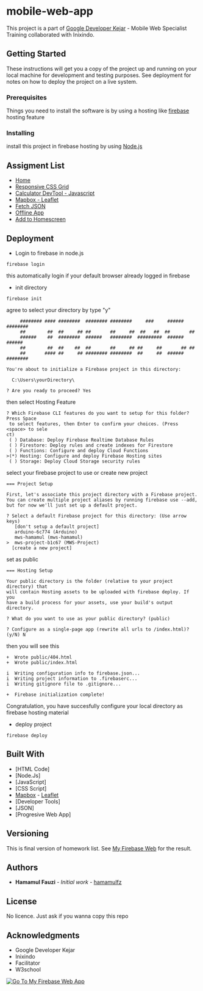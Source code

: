 # mobile-web-app

This project is a part of [Google Developer Kejar](https://events.withgoogle.com/googledeveloperskejar/) - Mobile Web Specialist Training collaborated with Inixindo.


## Getting Started

These instructions will get you a copy of the project up and running on your local machine for development and testing purposes. See deployment for notes on how to deploy the project on a live system.


### Prerequisites

Things you need to install the software is by using a hosting like [firebase](https://firebase.google.com/?hl=id) hosting feature



### Installing

install this project in firebase hosting by using [Node.js](https://nodejs.org/en/)


## Assigment List

* [Home](https://mws-hamamul.firebaseapp.com/)
* [Responsive CSS Grid](https://mws-hamamul.firebaseapp.com/css_grid_index.html)
* [Calculator DevTool - Javascript](https://mws-hamamul.firebaseapp.com/kalkulator_add2number.html)
* [Mapbox - Leaflet](https://mws-hamamul.firebaseapp.com/leaflet_index.html)
* [Fetch JSON](https://mws-hamamul.firebaseapp.com/fetch_json_index.html)
* [Offline App](https://mws-hamamul.firebaseapp.com/offline_app_index.html)
* [Add to Homescreen](https://mws-hamamul.firebaseapp.com/add2homescreen_index.html) 


## Deployment
* Login to firebase in node.js
```
firebase login
```
this automatically login if your default browser already logged in firebase
* init directory 
```
firebase init
```

agree to select your directory by type "y"
```
     ######## #### ########  ######## ########     ###     ######  ########
     ##        ##  ##     ## ##       ##     ##  ##   ##  ##       ##
     ######    ##  ########  ######   ########  #########  ######  ######
     ##        ##  ##    ##  ##       ##     ## ##     ##       ## ##
     ##       #### ##     ## ######## ########  ##     ##  ######  ########

You're about to initialize a Firebase project in this directory:

  C:\Users\yourDirectory\

? Are you ready to proceed? Yes
```
then select Hosting Feature
```
? Which Firebase CLI features do you want to setup for this folder? Press Space
 to select features, then Enter to confirm your choices. (Press <space> to sele
ct)
 ( ) Database: Deploy Firebase Realtime Database Rules
 ( ) Firestore: Deploy rules and create indexes for Firestore
 ( ) Functions: Configure and deploy Cloud Functions
>(*) Hosting: Configure and deploy Firebase Hosting sites
 ( ) Storage: Deploy Cloud Storage security rules
```
select your firebase project to use or create new project
```
=== Project Setup

First, let's associate this project directory with a Firebase project.
You can create multiple project aliases by running firebase use --add,
but for now we'll just set up a default project.

? Select a default Firebase project for this directory: (Use arrow keys)
   [don't setup a default project]
   arduino-6c774 (Arduino)
   mws-hamamul (mws-hamamul)
>  mws-project-b1c67 (MWS-Project)
  [create a new project]
```
set as public
```
=== Hosting Setup

Your public directory is the folder (relative to your project directory) that
will contain Hosting assets to be uploaded with firebase deploy. If you
have a build process for your assets, use your build's output directory.

? What do you want to use as your public directory? (public)

? Configure as a single-page app (rewrite all urls to /index.html)? (y/N) N
```
then you will see this 
```
+  Wrote public/404.html
+  Wrote public/index.html

i  Writing configuration info to firebase.json...
i  Writing project information to .firebaserc...
i  Writing gitignore file to .gitignore...

+  Firebase initialization complete!
```
Congratulation, you have succesfully configure your local directory as firebase hosting material



* deploy project
```
firebase deploy
```


## Built With

* [HTML Code]
* [Node.Js]
* [JavaScript]
* [CSS Script]
* [Mapbox](https://www.mapbox.com/) - [Leaflet](https://leafletjs.com/)
* [Developer Tools]
* [JSON]
* [Progresive Web App]


## Versioning

This is final version of homework list. See [My Firebase Web](https://mws-hamamul.firebaseapp.com/) for the result. 

## Authors

* **Hamamul Fauzi** - *Initial work* - [hamamulfz](https://github.com/hamamulfz)


## License

No licence. Just ask if you wanna copy this repo

## Acknowledgments

* Google Developer Kejar
* Inixindo
* Facilitator
* W3school

[![Go To My Firebase Web App](https://www.ccapp.us/site_media/media/attachments/flatpages_flatpage/24/large-Go-Now-Button-0-102481.png)](https://mws-hamamul.firebaseapp.com/)
